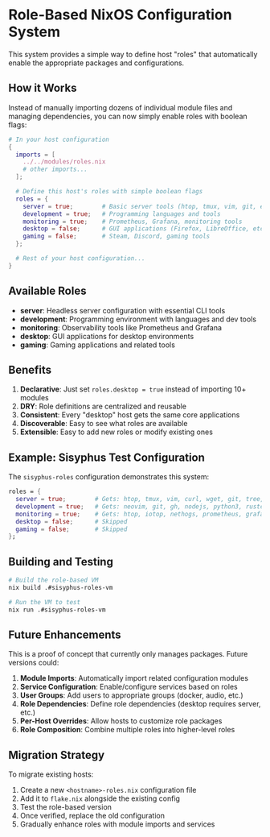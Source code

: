 # Role-Based NixOS Configuration System

This system provides a simple way to define host "roles" that automatically enable the appropriate packages and configurations.

## How it Works

Instead of manually importing dozens of individual module files and managing dependencies, you can now simply enable roles with boolean flags:

```nix
# In your host configuration
{
  imports = [
    ../../modules/roles.nix
    # other imports...
  ];

  # Define this host's roles with simple boolean flags
  roles = {
    server = true;        # Basic server tools (htop, tmux, vim, git, etc.)
    development = true;   # Programming languages and tools
    monitoring = true;    # Prometheus, Grafana, monitoring tools
    desktop = false;      # GUI applications (Firefox, LibreOffice, etc.)
    gaming = false;       # Steam, Discord, gaming tools
  };

  # Rest of your host configuration...
}
```

## Available Roles

- **server**: Headless server configuration with essential CLI tools
- **development**: Programming environment with languages and dev tools  
- **monitoring**: Observability tools like Prometheus and Grafana
- **desktop**: GUI applications for desktop environments
- **gaming**: Gaming applications and related tools

## Benefits

1. **Declarative**: Just set `roles.desktop = true` instead of importing 10+ modules
2. **DRY**: Role definitions are centralized and reusable
3. **Consistent**: Every "desktop" host gets the same core applications
4. **Discoverable**: Easy to see what roles are available
5. **Extensible**: Easy to add new roles or modify existing ones

## Example: Sisyphus Test Configuration

The `sisyphus-roles` configuration demonstrates this system:

```nix
roles = {
  server = true;        # Gets: htop, tmux, vim, curl, wget, git, tree, neofetch
  development = true;   # Gets: neovim, git, gh, nodejs, python3, rustc, cargo, gcc
  monitoring = true;    # Gets: htop, iotop, nethogs, prometheus, grafana
  desktop = false;      # Skipped
  gaming = false;       # Skipped
};
```

## Building and Testing

```bash
# Build the role-based VM
nix build .#sisyphus-roles-vm

# Run the VM to test
nix run .#sisyphus-roles-vm
```

## Future Enhancements

This is a proof of concept that currently only manages packages. Future versions could:

1. **Module Imports**: Automatically import related configuration modules
2. **Service Configuration**: Enable/configure services based on roles
3. **User Groups**: Add users to appropriate groups (docker, audio, etc.)
4. **Role Dependencies**: Define role dependencies (desktop requires server, etc.)
5. **Per-Host Overrides**: Allow hosts to customize role packages
6. **Role Composition**: Combine multiple roles into higher-level roles

## Migration Strategy

To migrate existing hosts:

1. Create a new `<hostname>-roles.nix` configuration file
2. Add it to `flake.nix` alongside the existing config
3. Test the role-based version 
4. Once verified, replace the old configuration
5. Gradually enhance roles with module imports and services

